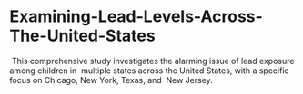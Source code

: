 # Examining-Lead-Levels-Across-The-United-States
‬ This comprehensive study investigates the alarming issue of lead exposure among children in‬ ‭ multiple states across the United States, with a specific focus on Chicago, New York, Texas, and‬ ‭ New Jersey. 
